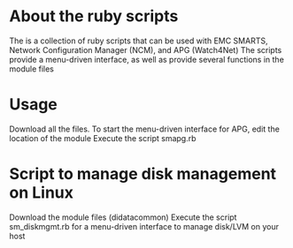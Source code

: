 # About the ruby scripts
The is a collection of ruby scripts that can be used with EMC SMARTS, Network Configuration Manager (NCM), and APG (Watch4Net)
The scripts provide a menu-driven interface, as well as provide several functions in the module files

# Usage
Download all the files.
To start the menu-driven interface for APG, edit the location of the module
Execute the script smapg.rb

# Script to manage disk management on Linux
Download the module files (didatacommon) 
Execute the script sm_diskmgmt.rb for a menu-driven interface to manage disk/LVM on your host
